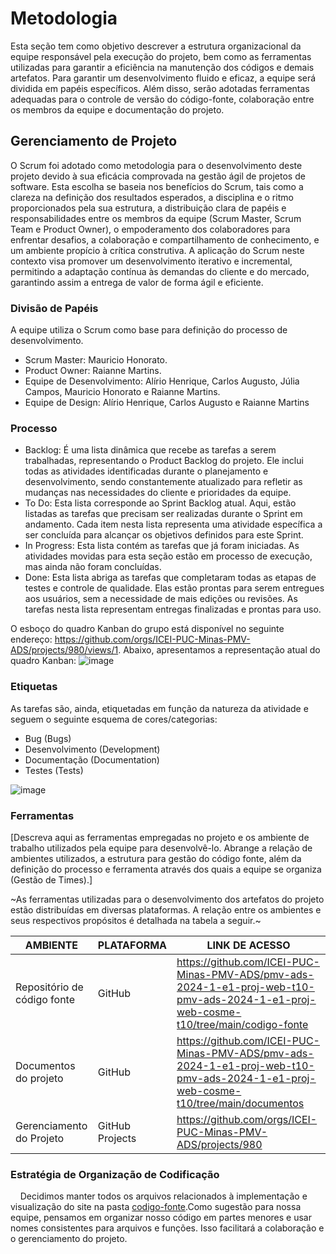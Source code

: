 
# Metodologia

Esta seção tem como objetivo descrever a estrutura organizacional da equipe responsável pela execução do projeto, bem como as ferramentas utilizadas para garantir a eficiência na manutenção dos códigos e demais artefatos. Para garantir um desenvolvimento fluido e eficaz, a equipe será dividida em papéis específicos. Além disso, serão adotadas ferramentas adequadas para o controle de versão do código-fonte, colaboração entre os membros da equipe e documentação do projeto.


## Gerenciamento de Projeto
O Scrum foi adotado como metodologia para o desenvolvimento deste projeto devido à sua eficácia comprovada na gestão ágil de projetos de software. Esta escolha se baseia nos benefícios do Scrum, tais como a clareza na definição dos resultados esperados, a disciplina e o ritmo proporcionados pela sua estrutura, a distribuição clara de papéis e responsabilidades entre os membros da equipe (Scrum Master, Scrum Team e Product Owner), o empoderamento dos colaboradores para enfrentar desafios, a colaboração e compartilhamento de conhecimento, e um ambiente propício à crítica construtiva. A aplicação do Scrum neste contexto visa promover um desenvolvimento iterativo e incremental, permitindo a adaptação contínua às demandas do cliente e do mercado, garantindo assim a entrega de valor de forma ágil e eficiente.

### Divisão de Papéis

A equipe utiliza o Scrum como base para definição do processo de desenvolvimento.
- Scrum Master: Mauricio Honorato.
- Product Owner: Raianne Martins.
- Equipe de Desenvolvimento: Alírio Henrique, Carlos Augusto, Júlia Campos, Mauricio Honorato e Raianne Martins.
- Equipe de Design: Alírio Henrique, Carlos Augusto e Raianne Martins

### Processo
- Backlog: É uma lista dinâmica que recebe as tarefas a serem trabalhadas, representando o Product Backlog do projeto. Ele inclui todas as atividades identificadas durante o planejamento e desenvolvimento, sendo constantemente atualizado para refletir as mudanças nas necessidades do cliente e prioridades da equipe.
- To Do: Esta lista corresponde ao Sprint Backlog atual. Aqui, estão listadas as tarefas que precisam ser realizadas durante o Sprint em andamento. Cada item nesta lista representa uma atividade específica a ser concluída para alcançar os objetivos definidos para este Sprint. 
- In Progress: Esta lista contém as tarefas que já foram iniciadas. As atividades movidas para esta seção estão em processo de execução, mas ainda não foram concluídas.
- Done: Esta lista abriga as tarefas que completaram todas as etapas de testes e controle de qualidade. Elas estão prontas para serem entregues aos usuários, sem a necessidade de mais edições ou revisões. As tarefas nesta lista representam entregas finalizadas e prontas para uso.

O esboço do quadro Kanban do grupo está disponível no seguinte endereço: https://github.com/orgs/ICEI-PUC-Minas-PMV-ADS/projects/980/views/1. Abaixo, apresentamos a representação atual do quadro Kanban:
![image](https://github.com/ICEI-PUC-Minas-PMV-ADS/pmv-ads-2024-1-e1-proj-web-t10-pmv-ads-2024-1-e1-proj-web-cosme-t10/assets/87047035/758c20b6-a39e-40cc-ab29-4bdece96b6d4)


### Etiquetas
<p>As tarefas são, ainda, etiquetadas em função da natureza da atividade e seguem o seguinte esquema de cores/categorias:</p>

<ul>
  <li>Bug (Bugs)</li>
  <li>Desenvolvimento (Development)</li>
  <li>Documentação (Documentation)</li>
  <li>Testes (Tests)</li>
</ul>

![image](https://github.com/ICEI-PUC-Minas-PMV-ADS/pmv-ads-2024-1-e1-proj-web-t10-pmv-ads-2024-1-e1-proj-web-cosme-t10/assets/87047035/f1fe5966-b07b-4b88-b9eb-f3a60c000983)

  
### Ferramentas

[Descreva aqui as ferramentas empregadas no projeto e os ambiente de trabalho utilizados pela  equipe para desenvolvê-lo. Abrange a relação de ambientes utilizados, a estrutura para gestão do código fonte, além da definição do processo e ferramenta através dos quais a equipe se organiza (Gestão de Times).]

~As ferramentas utilizadas para o desenvolvimento dos artefatos do projeto estão distribuídas em diversas plataformas. A relação entre os ambientes e seus respectivos propósitos é detalhada na tabela a seguir.~

| AMBIENTE                            | PLATAFORMA                         | LINK DE ACESSO                         |
|-------------------------------------|------------------------------------|----------------------------------------|
| Repositório de código fonte         | GitHub                             |  https://github.com/ICEI-PUC-Minas-PMV-ADS/pmv-ads-2024-1-e1-proj-web-t10-pmv-ads-2024-1-e1-proj-web-cosme-t10/tree/main/codigo-fonte                           |
| Documentos do projeto               | GitHub                             | https://github.com/ICEI-PUC-Minas-PMV-ADS/pmv-ads-2024-1-e1-proj-web-t10-pmv-ads-2024-1-e1-proj-web-cosme-t10/tree/main/documentos                            |
| Gerenciamento do Projeto            | GitHub Projects                    |  https://github.com/orgs/ICEI-PUC-Minas-PMV-ADS/projects/980                           |



### Estratégia de Organização de Codificação 

&nbsp;&nbsp;&nbsp;&nbsp;Decidimos manter todos os arquivos relacionados à implementação e visualização do site na pasta [codigo-fonte](https://github.com/ICEI-PUC-Minas-PMV-ADS/pmv-ads-2024-1-e1-proj-web-t10-pmv-ads-2024-1-e1-proj-web-cosme-t10/tree/main/codigo-fonte).Como sugestão para nossa equipe, pensamos em organizar nosso código em partes menores e usar nomes consistentes para arquivos e funções. Isso facilitará a colaboração e o gerenciamento do projeto.

